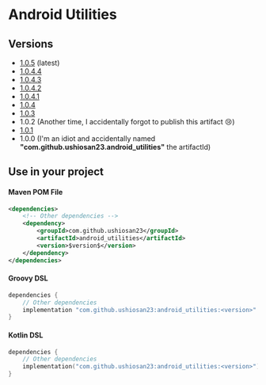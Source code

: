 # Android Utilities

## Versions


- [1.0.5](https://github.com/Ushiosan23/android_utilities/releases/tag/V1.0.5) (latest)
- [1.0.4.4](https://github.com/Ushiosan23/android_utilities/releases/tag/V1.0.4.4)
- [1.0.4.3](https://github.com/Ushiosan23/android_utilities/releases/tag/V1.0.4.3)
- [1.0.4.2](https://github.com/Ushiosan23/android_utilities/releases/tag/V1.0.4.2)
- [1.0.4.1](https://github.com/Ushiosan23/android_utilities/releases/tag/V1.0.4.1)
- [1.0.4](https://github.com/Ushiosan23/android_utilities/releases/tag/V1.0.4)
- [1.0.3](https://github.com/Ushiosan23/android_utilities/releases/tag/V1.0.3)
- 1.0.2 (Another time, I accidentally forgot to publish this artifact :cry:)
- [1.0.1](https://github.com/Ushiosan23/android_utilities/releases/tag/V1.0.1)
- 1.0.0 (I'm an idiot and accidentally named __"com.github.ushiosan23.android_utilities"__ the artifactId)

## Use in your project

#### Maven POM File
```xml
<dependencies>
    <!-- Other dependencies -->
    <dependency>
        <groupId>com.github.ushiosan23</groupId>
        <artifactId>android_utilities</artifactId>
        <version>$version$</version>
    </dependency>
</dependencies>
```

#### Groovy DSL
```groovy
dependencies {
    // Other dependencies
    implementation "com.github.ushiosan23:android_utilities:<version>"
}
```

#### Kotlin DSL
```kotlin
dependencies {
    // Other dependencies
    implementation("com.github.ushiosan23:android_utilities:<version>")
}
```
